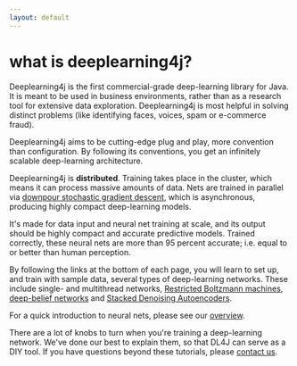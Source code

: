 ```yaml
---
layout: default
---
```


# what is deeplearning4j?

Deeplearning4j is the first commercial-grade deep-learning library for Java. It is meant to be used in business environments, rather than as a research tool for extensive data exploration. 
Deeplearning4j is most helpful in solving distinct problems (like identifying faces, voices, spam or e-commerce fraud). 

Deeplearning4j aims to be cutting-edge plug and play, more convention than configuration. By following its conventions, you get an infinitely scalable deep-learning architecture. 

Deeplearning4j is **distributed**. Training takes place in the cluster, which means it can process massive amounts of data. Nets are trained in parallel via [downpour stochastic gradient descent](../glossary.html#downpoursgd), which is asynchronous, producing highly compact deep-learning models.

It's made for data input and neural net training at scale, and its output should be highly compact and accurate predictive models. Trained correctly, these neural nets are more than 95 percent accurate; i.e. equal to or better than human perception.

By following the links at the bottom of each page, you will learn to set up, and train with sample data, several types of deep-learning networks. These include single- and multithread networks, [Restricted Boltzmann machines](../restrictedboltzmannmachine.html), [deep-belief networks](../deepbeliefnetwork.html) and [Stacked Denoising Autoencoders](../stackeddenoisingautoencoder.html). 

For a quick introduction to neural nets, please see our [overview](../overview.html).

There are a lot of knobs to turn when you're training a deep-learning network. We've done our best to explain them, so that DL4J can serve as a DIY tool. If you have questions beyond these tutorials, please [contact us](http://www.skymind.io/contact.html).